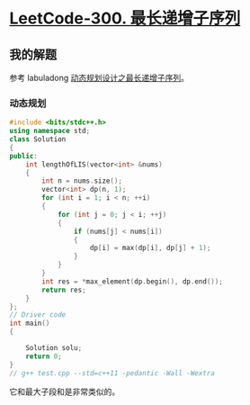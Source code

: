 # [LeetCode-300. 最长递增子序列](https://leetcode.cn/problems/longest-increasing-subsequence/)



## 我的解题

参考 labuladong [动态规划设计之最长递增子序列](https://mp.weixin.qq.com/s/02o_OPgePjaz3dXnw9TA1w)。

### 动态规划



```C++
#include <bits/stdc++.h>
using namespace std;
class Solution
{
public:
	int lengthOfLIS(vector<int> &nums)
	{
		int n = nums.size();
		vector<int> dp(n, 1);
		for (int i = 1; i < n; ++i)
		{
			for (int j = 0; j < i; ++j)
			{
				if (nums[j] < nums[i])
				{
					dp[i] = max(dp[i], dp[j] + 1);
				}
			}
		}
		int res = *max_element(dp.begin(), dp.end());
		return res;
	}
};
// Driver code
int main()
{

	Solution solu;
	return 0;
}
// g++ test.cpp --std=c++11 -pedantic -Wall -Wextra


```

它和最大子段和是非常类似的。

